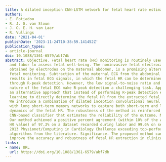 ```yaml
---
title: A dilated inception CNN-LSTM network for fetal heart rate estimation
authors:
- E. Fotiadou
- R. J. G. van Sloun
- J. O. E. H. van Laar
- R. Vullings
date: '2021-04-01'
publishDate: '2023-11-24T10:38:59.141452Z'
publication_types:
- article-journal
doi: 10.1088/1361-6579/abf7db
abstract: Objective. Fetal heart rate (HR) monitoring is routinely used during pregnancy
  and labor to assess fetal well-being. The noninvasive fetal electrocardiogram (ECG),
  obtained by electrodes on the maternal abdomen, is a promising alternative to standard
  fetal monitoring. Subtraction of the maternal ECG from the abdominal measurements
  results in fetal ECG signals, in which the fetal HR can be determined typically
  through R-peak detection. However, the low signal-to-noise ratio and the nonstationary
  nature of the fetal ECG make R-peak detection a challenging task. Approach. We propose
  an alternative approach that instead of performing R-peak detection employs deep
  learning to directly determine the fetal HR from the extracted fetal ECG signals.
  We introduce a combination of dilated inception convolutional neural networks (CNN)
  with long short-term memory networks to capture both short-term and long-term temporal
  dynamics of the fetal HR. The robustness of the method is reinforced by a separate
  CNN-based classifier that estimates the reliability of the outcome. Main results.
  Our method achieved a positive percent agreement (within 10% of the actual fetal
  HR value) of 97.3% on a dataset recorded during labor and 99.6% on set-A of the
  2013 Physionet/Computing in Cardiology Challenge exceeding top-performing state-of-the-art
  algorithms from the literature. Significance. The proposed method can potentially
  improve the accuracy and robustness of fetal HR extraction in clinical practice.
links:
- name: URL
  url: https://doi.org/10.1088/1361-6579/abf7db
---
```

